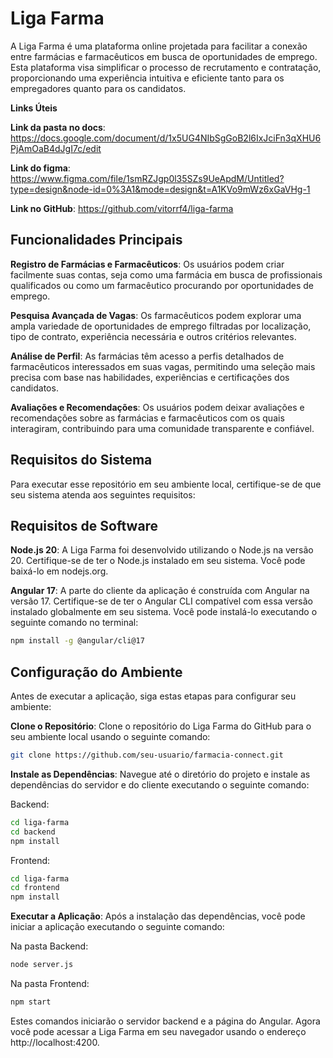 # Liga Farma
A Liga Farma é uma plataforma online projetada para facilitar a conexão entre farmácias e farmacêuticos em busca de oportunidades de emprego. Esta plataforma visa simplificar o processo de recrutamento e contratação, proporcionando uma experiência intuitiva e eficiente tanto para os empregadores quanto para os candidatos.

**Links Úteis**

**Link da pasta no docs**: https://docs.google.com/document/d/1x5UG4NIbSgGoB2l6IxJciFn3qXHU6PjAmOaB4dJgI7c/edit

**Link do figma**: https://www.figma.com/file/1smRZJgp0l35SZs9UeApdM/Untitled?type=design&node-id=0%3A1&mode=design&t=A1KVo9mWz6xGaVHg-1

**Link no GitHub**: https://github.com/vitorrf4/liga-farma

## Funcionalidades Principais
**Registro de Farmácias e Farmacêuticos**: Os usuários podem criar facilmente suas contas, seja como uma farmácia em busca de profissionais qualificados ou como um farmacêutico procurando por oportunidades de emprego.

**Pesquisa Avançada de Vagas**: Os farmacêuticos podem explorar uma ampla variedade de oportunidades de emprego filtradas por localização, tipo de contrato, experiência necessária e outros critérios relevantes.

**Análise de Perfil**: As farmácias têm acesso a perfis detalhados de farmacêuticos interessados em suas vagas, permitindo uma seleção mais precisa com base nas habilidades, experiências e certificações dos candidatos.

**Avaliações e Recomendações**: Os usuários podem deixar avaliações e recomendações sobre as farmácias e farmacêuticos com os quais interagiram, contribuindo para uma comunidade transparente e confiável.

## Requisitos do Sistema
Para executar esse repositório em seu ambiente local, certifique-se de que seu sistema atenda aos seguintes requisitos:

## Requisitos de Software
**Node.js 20**: A Liga Farma foi desenvolvido utilizando o Node.js na versão 20. Certifique-se de ter o Node.js instalado em seu sistema. Você pode baixá-lo em nodejs.org.

**Angular 17**: A parte do cliente da aplicação é construída com Angular na versão 17. Certifique-se de ter o Angular CLI compatível com essa versão instalado globalmente em seu sistema. Você pode instalá-lo executando o seguinte comando no terminal:

```sh
npm install -g @angular/cli@17
```

## Configuração do Ambiente
Antes de executar a aplicação, siga estas etapas para configurar seu ambiente:

**Clone o Repositório**: Clone o repositório do Liga Farma do GitHub para o seu ambiente local usando o seguinte comando:
```sh
git clone https://github.com/seu-usuario/farmacia-connect.git
```
**Instale as Dependências**: Navegue até o diretório do projeto e instale as dependências do servidor e do cliente executando o seguinte comando:

Backend:
```sh
cd liga-farma
cd backend
npm install
```
Frontend:
```sh
cd liga-farma
cd frontend
npm install
```
**Executar a Aplicação**: Após a instalação das dependências, você pode iniciar a aplicação executando o seguinte comando:

Na pasta Backend:
```sh
node server.js
```
Na pasta Frontend:

```sh
npm start
```

Estes comandos iniciarão o servidor backend e a página do Angular. Agora você pode acessar a Liga Farma em seu navegador usando o endereço http://localhost:4200.
